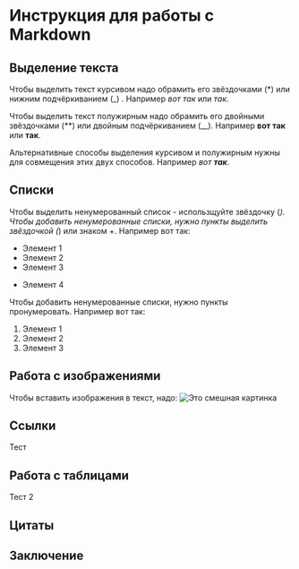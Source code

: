 # Инструкция для работы с Markdown

## Выделение текста

Чтобы выделить текст курсивом надо обрамить его звёздочками (*) или нижним подчёркиванием (_) . Например *вот так* или _так_.

Чтобы выделить текст полужирным надо обрамить его двойными звёздочками (**) или двойным подчёркиванием (__). Например **вот так** или __так__.

Альтернативные способы выделения курсивом и полужирным нужны для совмещения этих двух способов. Например _вот **так**_.

## Списки

Чтобы выделить ненумерованный список - использщуйте звёздочку (*).
Чтобы добавить ненумерованные списки, нужно пункты выделить звёздочкой (*) или знаком +. Например вот так:

* Элемент 1
* Элемент 2
* Элемент 3
+ Элемент 4


Чтобы добавить ненумерованные списки, нужно пункты пронумеровать.
Например вот так:

1. Элемент 1
2. Элемент 2
3. Элемент 3



## Работа с изображениями

Чтобы вставить изображения в текст, надо:
![Это смешная картинка](fun.jpg)


## Ссылки

Тест

## Работа с таблицами

Тест 2

## Цитаты

## Заключение
